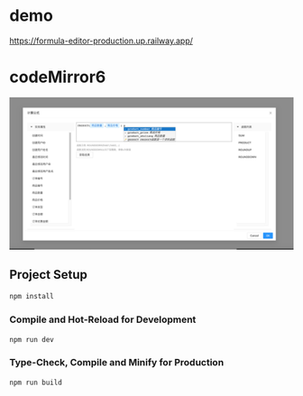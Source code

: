 # demo

https://formula-editor-production.up.railway.app/

# codeMirror6
<img src="https://github.com/dyq086/formula-editor/blob/master/snipaste.png" width="950" height="auto"/>

## Project Setup

```sh
npm install
```

### Compile and Hot-Reload for Development

```sh
npm run dev
```

### Type-Check, Compile and Minify for Production

```sh
npm run build
```
